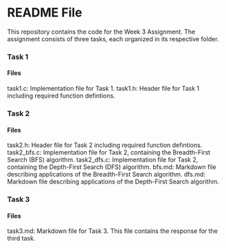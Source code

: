 # README File
This repository contains the code for the Week 3 Assignment. The assignment consists of three tasks, each organized in its respective folder.

### Task 1
#### Files
task1.c: Implementation file for Task 1.
task1.h: Header file for Task 1 including required function defintions.

### Task 2
#### Files
task2.h: Header file for Task 2 including required function defintions.
task2_bfs.c: Implementation file for Task 2, containing the Breadth-First Search (BFS) algorithm.
task2_dfs.c: Implementation file for Task 2, containing the Depth-First Search (DFS) algorithm.
bfs.md: Markdown file describing applications of the Breadth-First Search algorithm.
dfs.md: Markdown file describing applications of the Depth-First Search algorithm.

### Task 3
#### Files
task3.md: Markdown file for Task 3. This file contains the response for the third task.
